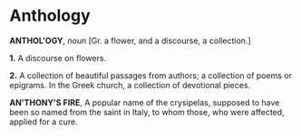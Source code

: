 # Anthology

**ANTHOL'OGY**, _noun_ \[Gr. a flower, and a discourse, a collection.\]

**1.** A discourse on flowers.

**2.** A collection of beautiful passages from authors; a collection of poems or epigrams. In the Greek church, a collection of devotional pieces.

**AN'THONY'S FIRE**, A popular name of the crysipelas, supposed to have been so named from the saint in Italy, to whom those, who were affected, applied for a cure.